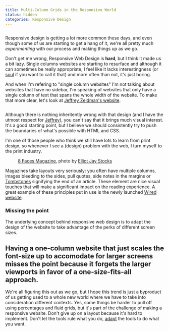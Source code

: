```yaml
---
title: Multi-Column Grids in the Responsive World
status: hidden
categories: Responsive Design
---
```


<figure>
	<img src="/assets/articles/multi-column-grids-in-the-responsive-world/layouts.png" alt="">
</figure>

Responsive design is getting a lot more common these days, and even though some of us are starting to get a hang of it, we're all pretty much *experimenting* with our process and making things up as we go.

Don't get me wrong, Responsive Web Design is **hard**, but I think it made us a bit lazy. Single columns websites are starting to resurface and although it can sometimes be really appropriate, I feel like it lacks interestingness (or [soul][1] if you want to call it that) and more often than not, it's just boring.

And when I'm refering to "single column websites" I'm not talking about websites that have no sidebar, I'm speaking of websites that only have a single column of text that spans the whole width of the website. To make that more clear, let's look at [Jeffrey Zeldman's website][2].

<figure>
	<img src="http://blogs-images.forbes.com/anthonykosner/files/2012/05/Web-Design-Manifesto-2012-–-Jeffrey-Zeldman-Presents-The-Daily-Report.png" alt="">
</figure>

Although there is nothing inheritently wrong with that design (and I have the utmost respect for [Jeffrey][2]), you can't say that it brings much visual interest. It's a good starting point, but I believe we should consistently try to push the boundaries of what's possible with HTML and CSS.

I'm one of those people who think we still have lots to learn from print design, so whenever I see a (design) problem with the web, I turn myself to the print industry.

<figure>
	<img src="http://farm7.staticflickr.com/6200/6088856302_b47696ce07_b.jpg" alt="">
	<figcaption><a href="http://8faces.com">8 Faces Magazine</a>, photo by <a href="http://elliotjaystocks.com">Elliot Jay Stocks</a></figcaption>
</figure>

Magazines take layouts very seriously: you often have multiple columns, images bleeding to the sides, pull quotes, side notes in the margins or [Tombstones][4] signifying the end of an article. These element are nice visual touches that will make a significant impact on the reading experience. A great example of these principles put in use is the newly launched [Wired website][3].

### Missing the point

The underlying concept behind responsive web design is to adapt the design of the website to take advantage of the perks of different screen sizes.

## Having a one-column website that just scales the font-size up to accomodate for larger screens misses the point because it forgets the larger viewports in favor of a one-size-fits-all approach.

We're all figuring this out as we go, but I hope this trend is just a byproduct of us getting used to a whole new world where we have to take into consideration different contexts. Yes, some things be harder to pull off using percentages and fluid grids, but it's part of the challenge of making a responsive website. Don't give up on a layout because it's hard to implement. Don't let the tools rule what you do, [adapt][8] the tools to do what you want.

[1]: http://branch.com/b/boxes-and-grids-oh-my
[2]: http://www.zeldman.com/2012/04/18/redesigning-in-public-again/
[3]: http://www.wired.co.uk/news/archive/2013-04/12/new-wired
[4]: http://en.wikipedia.org/wiki/Tombstone_(typography)
[5]: http://8faces.com
[6]: http://elliotjaystocks.com
[7]: http://www.erikmarinovich.com/news/another-news-item
[8]: http://www.quotationspage.com/quote/692.html
